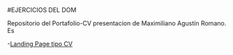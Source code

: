 #EJERCICIOS DEL DOM

Repositorio del Portafolio-CV presentacion de Maximiliano Agustín Romano. Es

-[Landing Page tipo CV](https://RomanoMaxi.github.io/Ejercicios-DOM-JavaScript-Puro-)

